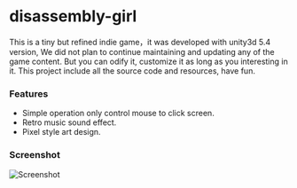 # disassembly-girl
This is a tiny but refined indie game，it was developed with unity3d 5.4 version, We did not plan to continue maintaining and updating any of the game content. But you can odify it, customize it as long as you interesting in it. This project include all the source code and resources, have fun.

### Features

* Simple operation only control mouse to click screen.
* Retro music sound effect.
* Pixel style art design.

### Screenshot

![Screenshot](http://i.imgur.com/foYz3aN.png)
